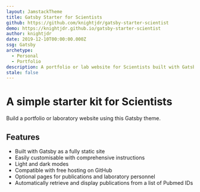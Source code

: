 ```yaml
---
layout: JamstackTheme
title: Gatsby Starter for Scientists
github: https://github.com/knightjdr/gatsby-starter-scientist
demo: https://knightjdr.github.io/gatsby-starter-scientist
author: knightjdr
date: 2019-12-10T00:00:00.000Z
ssg: Gatsby
archetype:
  - Personal
  - Portfolio
description: A portfolio or lab website for Scientists built with Gatsby
stale: false
---
```


# A simple starter kit for Scientists

Build a portfolio or laboratory website using this Gatsby theme.

## Features

* Built with Gatsby as a fully static site 
* Easily customisable with comprehensive instructions
* Light and dark modes
* Compatible with free hosting on GitHub
* Optional pages for publications and laboratory personnel
* Automatically retrieve and display publications from a list of Pubmed IDs  